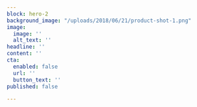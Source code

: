 ```yaml
---
block: hero-2
background_image: "/uploads/2018/06/21/product-shot-1.png"
image:
  image: ''
  alt_text: ''
headline: ''
content: ''
cta:
  enabled: false
  url: ''
  button_text: ''
published: false

---
```

